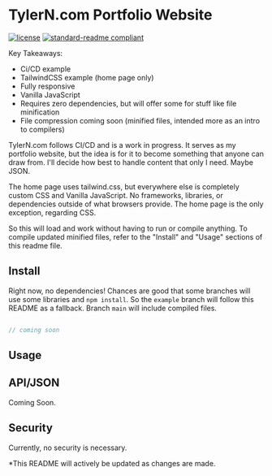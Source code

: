# TylerN.com Portfolio Website
[![license](https://img.shields.io/github/license/:tynielsen/:repo.svg)](LICENSE)
[![standard-readme compliant](https://img.shields.io/badge/readme%20style-standard-brightgreen.svg?style=flat-square)](https://github.com/RichardLitt/standard-readme)

Key Takeaways:
- Ci/CD example
- TailwindCSS example (home page only)
- Fully responsive
- Vanilla JavaScript
- Requires zero dependencies, but will offer some for stuff like file minification 
- File compression coming soon (minified files, intended more as an intro to compilers)

TylerN.com follows CI/CD and is a work in progress. It serves as my portfolio website, but the idea is for it to become something that anyone can draw from. I'll decide how best to handle content that only I need. Maybe JSON.

The home page uses tailwind.css, but everywhere else is completely custom CSS and Vanilla JavaScript. No frameworks, libraries, or dependencies outside of what browsers provide. The home page is the only exception, regarding CSS.

So this will load and work without having to run or compile anything. To compile updated minified files, refer to the "Install" and "Usage" sections of this readme file.

## Install
Right now, no dependencies! Chances are good that some branches will use some libraries and `npm install`. So the `example` branch will follow this README as a fallback. Branch `main` will include compiled files.
```javascript

// coming soon

```

## Usage

## API/JSON
Coming Soon.

## Security
Currently, no security is necessary.

*This README will actively be updated as changes are made.
